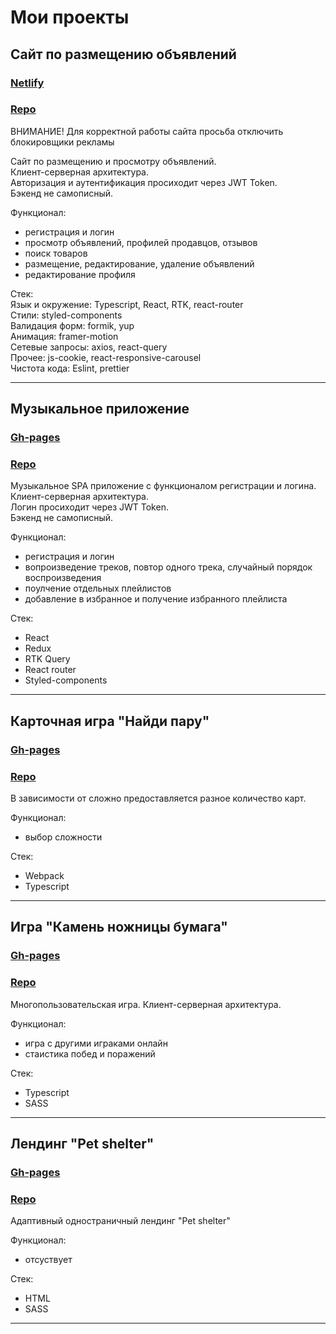 # Мои проекты

## Сайт по размещению объявлений

### [Netlify](https://main--heroic-sherbet-08fe0f.netlify.app/)
### [Repo](https://github.com/Atikingi/skyvito)

ВНИМАНИЕ! Для корректной работы сайта просьба отключить блокировщики рекламы</br>

Сайт по размещению и просмотру объявлений.</br>
Клиент-серверная архитектура.</br>
Авторизация и аутентификация просиходит через JWT Token.</br>
Бэкенд не самописный.</br>

Функционал:</br>
+ регистрация и логин
+ просмотр объявлений, профилей продавцов, отзывов
+ поиск товаров
+ размещение, редактирование, удаление объявлений
+ редактирование профиля

Стек:</br>
Язык и окружение: Typescript, React, RTK, react-router</br>
Стили: styled-components</br>
Валидация форм: formik, yup</br>
Анимация: framer-motion</br>
Сетевые запросы: axios, react-query</br>
Прочее: js-cookie, react-responsive-carousel</br>
Чистота кода: Eslint, prettier</br>

***

## Музыкальное приложение

### [Gh-pages](https://atikingi.github.io/skyprofy-ts)
### [Repo](https://github.com/Atikingi/skyprofy-ts)

Музыкальное SPA приложение с функционалом регистрации и логина.</br>
Клиент-серверная архитектура.</br>
Логин просиходит через JWT Token.</br>
Бэкенд не самописный.</br>

Функционал:</br>
+ регистрация и логин
+ вопроизведение треков, повтор одного трека, случайный порядок воспроизведения
+ поулчение отдельных плейлистов
+ добавление в избранное и получение избранного плейлиста

Стек:</br>
+ React
+ Redux
+ RTK Query
+ React router
+ Styled-components

***

## Карточная игра "Найди пару"

### [Gh-pages](https://github.com/Atikingi/Card-game)
### [Repo](https://atikingi.github.io/Card-game/)

В зависимости от сложно предоставляется разное количество карт.</br>

Функционал:</br>
+ выбор сложности

Стек:</br>
+ Webpack
+ Typescript

***

## Игра "Камень ножницы бумага"

### [Gh-pages](https://atikingi.github.io/Rock-Paper-Scissors/)
### [Repo](https://github.com/Atikingi/Rock-Paper-Scissors/tree/rock-paper-scissors/rock-paper-scissors)

Многопользовательская игра. Клиент-серверная архитектура.</br>

Функционал:</br>
+ игра с другими играками онлайн
+ стаистика побед и поражений

Стек:</br>
+ Typescript
+ SASS

***

## Лендинг "Pet shelter"

### [Gh-pages](https://atikingi.github.io/myWorks/pet-shelter/pages/)
### [Repo](https://github.com/Atikingi/myWorks/tree/pet-shelter/pet-shelter)

Адаптивный одностраничный лендинг "Pet shelter"</br>

Функционал:</br>
+ отсуствует

Стек:</br>
+ HTML
+ SASS

***



